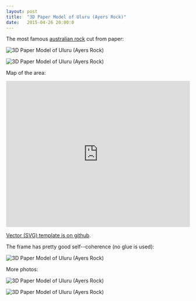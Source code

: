 ```yaml
---
layout: post
title:  "3D Paper Model of Uluru (Ayers Rock)"
date:   2015-04-26 20:00:0
---
```


The most famous [australian rock](http://en.wikipedia.org/wiki/Uluru) cut from paper:

![3D Paper Model of Uluru (Ayers Rock)]({{site.baseurl}}/images/2015-04-26-uluru-3d-paper-model/01.jpg "3D Paper Model of Uluru (Ayers Rock)")

![3D Paper Model of Uluru (Ayers Rock)]({{site.baseurl}}/images/2015-04-26-uluru-3d-paper-model/uluru.gif "3D Paper Model of Uluru (Ayers Rock)")

Map of the area:

<iframe width="100%" height="400px" frameBorder="0" src="https://umap.openstreetmap.fr/en/map/uluru_37764?scaleControl=false&miniMap=false&scrollWheelZoom=true&zoomControl=true&allowEdit=false&moreControl=true&datalayersControl=true&onLoadPanel=undefined&captionBar=false"></iframe>

[Vector (SVG) template is on github]().

The frame has pretty good self--coherence (no glue is used):

![3D Paper Model of Uluru (Ayers Rock)]({{site.baseurl}}/images/2015-04-26-uluru-3d-paper-model/05.jpg "3D Paper Model of Uluru (Ayers Rock)")

More photos:

![3D Paper Model of Uluru (Ayers Rock)]({{site.baseurl}}/images/2015-04-26-uluru-3d-paper-model/02.jpg "3D Paper Model of Uluru (Ayers Rock)")

![3D Paper Model of Uluru (Ayers Rock)]({{site.baseurl}}/images/2015-04-26-uluru-3d-paper-model/03.jpg "3D Paper Model of Uluru (Ayers Rock)")



